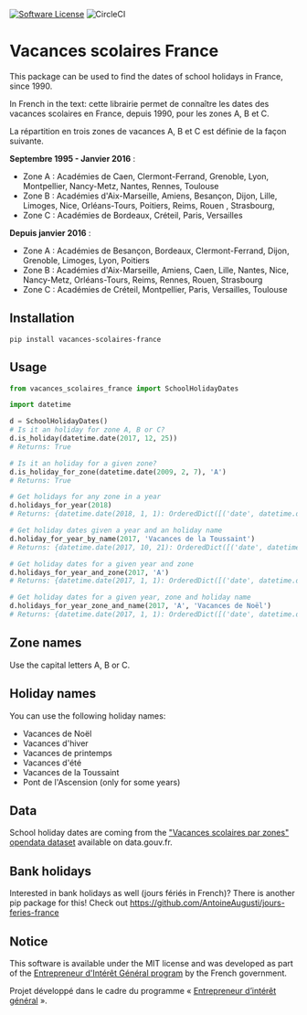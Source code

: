[![Software License](https://img.shields.io/badge/License-MIT-orange.svg?style=flat-square)](https://github.com/AntoineAugusti/vacances-scolaires-france/blob/master/LICENSE.md)
![CircleCI](https://img.shields.io/circleci/project/github/AntoineAugusti/vacances-scolaires-france.svg?style=flat-square)

# Vacances scolaires France
This package can be used to find the dates of school holidays in France, since 1990.

In French in the text: cette librairie permet de connaître les dates des vacances scolaires en France, depuis 1990, pour les zones A, B et C.

La répartition en trois zones de vacances A, B et C est définie de la façon suivante.

**Septembre 1995 - Janvier 2016** :
- Zone A : Académies de Caen, Clermont-Ferrand, Grenoble, Lyon, Montpellier, Nancy-Metz, Nantes, Rennes, Toulouse
- Zone B : Académies d'Aix-Marseille, Amiens, Besançon, Dijon, Lille, Limoges, Nice, Orléans-Tours, Poitiers, Reims, Rouen , Strasbourg,
- Zone C : Académies de Bordeaux, Créteil, Paris, Versailles

**Depuis janvier 2016** :
- Zone A : Académies de Besançon, Bordeaux, Clermont-Ferrand, Dijon, Grenoble, Limoges, Lyon, Poitiers
- Zone B : Académies d'Aix-Marseille, Amiens, Caen, Lille, Nantes, Nice, Nancy-Metz, Orléans-Tours, Reims, Rennes, Rouen, Strasbourg
- Zone C : Académies de Créteil, Montpellier, Paris, Versailles, Toulouse

## Installation
```
pip install vacances-scolaires-france
```

## Usage

```python
from vacances_scolaires_france import SchoolHolidayDates

import datetime

d = SchoolHolidayDates()
# Is it an holiday for zone A, B or C?
d.is_holiday(datetime.date(2017, 12, 25))
# Returns: True

# Is it an holiday for a given zone?
d.is_holiday_for_zone(datetime.date(2009, 2, 7), 'A')
# Returns: True

# Get holidays for any zone in a year
d.holidays_for_year(2018)
# Returns: {datetime.date(2018, 1, 1): OrderedDict([('date', datetime.date(2018, 01, 01)), ('vacances_zone_a', True), ('vacances_zone_b', True), ('vacances_zone_c', True), ('nom_vacances', 'Vacances de Noël')]), ...}

# Get holiday dates given a year and an holiday name
d.holiday_for_year_by_name(2017, 'Vacances de la Toussaint')
# Returns: {datetime.date(2017, 10, 21): OrderedDict([('date', datetime.date(2017, 10, 21)), ('vacances_zone_a', True), ('vacances_zone_b', True), ('vacances_zone_c', True), ...}

# Get holiday dates for a given year and zone
d.holidays_for_year_and_zone(2017, 'A')
# Returns: {datetime.date(2017, 1, 1): OrderedDict([('date', datetime.date(2017, 01, 01)), ('vacances_zone_a', True), ('vacances_zone_b', True), ('vacances_zone_c', True), ...}

# Get holiday dates for a given year, zone and holiday name
d.holidays_for_year_zone_and_name(2017, 'A', 'Vacances de Noël')
# Returns: {datetime.date(2017, 1, 1): OrderedDict([('date', datetime.date(2017, 1, 1)), ('vacances_zone_a', True), ('vacances_zone_b', True), ('vacances_zone_c', True), ('nom_vacances', 'Vacances de Noël')]), ...}
```

## Zone names
Use the capital letters A, B or C.

## Holiday names
You can use the following holiday names:
- Vacances de Noël
- Vacances d'hiver
- Vacances de printemps
- Vacances d'été
- Vacances de la Toussaint
- Pont de l'Ascension (only for some years)

## Data
School holiday dates are coming from the ["Vacances scolaires par zones" opendata dataset](https://www.data.gouv.fr/fr/datasets/vacances-scolaires-par-zones/) available on data.gouv.fr.

## Bank holidays
Interested in bank holidays as well (jours fériés in French)? There is another pip package for this! Check out https://github.com/AntoineAugusti/jours-feries-france

## Notice
This software is available under the MIT license and was developed as part of the [Entrepreneur d'Intérêt Général program](https://entrepreneur-interet-general.etalab.gouv.fr) by the French government.

Projet développé dans le cadre du programme « [Entrepreneur d’intérêt général](https://entrepreneur-interet-general.etalab.gouv.fr) ».
